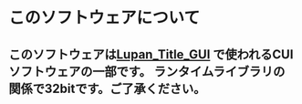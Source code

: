 # このソフトウェアについて 
## このソフトウェアは[Lupan_Title_GUI](https://github.com/kokkiemouse/lupan_title_gui) で使われるCUIソフトウェアの一部です。 ランタイムライブラリの関係で32bitです。ご了承ください。
